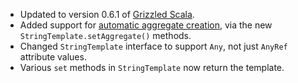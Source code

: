 * Updated to version 0.6.1 of [Grizzled Scala][].
* Added support for [automatic aggregate creation][], via the new
  `StringTemplate.setAggregate()` methods.
* Changed `StringTemplate` interface to support `Any`, not just `AnyRef`
  attribute values.
* Various `set` methods in `StringTemplate` now return the template.

[Grizzled Scala]: http://bmc.github.com/grizzled-scala/
[automatic aggregate creation]: http://www.antlr.org/wiki/display/ST/Expressions#Expressions-Automaticaggregatecreation
